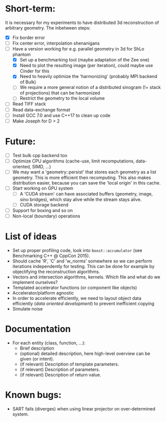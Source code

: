 # Short-term:

It is necessary for my experiments to have distributed 3d reconstruction of arbitrary geometry. The inbetween steps:
- [x] Fix border error
- [ ] Fix center error, interpolation shenanigans
- [ ] Have a version working for e.g. parallel geometry in 3d for ShLo phantom
	- [x] Set up a benchmarking tool (maybe adaptation of the Zee one)
    - [x] Need to plot the resulting image (per iteration), could maybe use Cinder for this
    - [x] Need to heavily optimize the 'harmonizing' (probably MPI backend of Bulk)
    - [ ] We require a more general notion of a distributed sinogram (!= stack of projections) that can be harmonized
    - [ ] Restrict the geometry to the local volume
- [ ] Read TIFF stack
- [ ] Read data-exchange format
- [ ] Install GCC 7.0 and use C++17 to clean up code
- [ ] Make Joseph for D > 2

# Future:
- [ ] Test bulk cpp backend too
- [ ] Optimize CPU algorithms (cache-use, limit recomputations, data-oriented, SIMD, ...)
- [ ] We may want a 'geometry::persist' that stores each geometry as a list geometry. This is more efficient then recomputing. This also makes distribution easier, because you can save the 'local origin' in this cache.
- [ ] Start working on GPU system
    - [ ] A 'CUDA stream' can have associated buffers (geometry, image, sino bridges), which stay alive while the stream stays alive.
    - [ ] CUDA storage backend
- [ ] Support for boxing and so on
- [ ] Non-local (boundary) operations

# List of ideas
* Set up proper profiling code, look into `boost::accumulator` (see Benchmarking C++ @ CppCon 2015).
* Should cache 'R', 'C' and 'w_norms' somewhere so we can perform iterations independently for testing. This can be done for example by objectifying the reconstruction algorithms.
* Vectors and intersection algorithms, kernels. Which file and what do we implement ourselves?
* Templated accelerator functions (or component like objects)
* Accelerator/platform agnostic
* In order to accelerate efficiently, we need to layout object data efficiently (*data oriented development*) to prevent inefficient copying
* Simulate noise

# Documentation
* For each entity (class, function, ...):
  - Brief description
  - (optional) detailed description, here high-level overview can be given (or intent).
  - (if relevant) Description of template parameters.
  - (if relevant) Description of parameters.
  - (if relevant) Description of return value.

# Known bugs:
- SART fails (diverges) when using linear projector on over-determined system.
